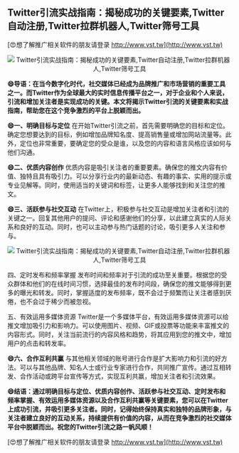 ## **Twitter引流实战指南：揭秘成功的关键要素,Twitter自动注册,Twitter拉群机器人,Twitter筛号工具**

[😍想了解推广相关软件的朋友请登录 http://www.vst.tw](http://www.vst.tw)

 <center><img src="https://vst.tw/MP4/tuiguang/png/4.png" alt="Twitter引流实战指南：揭秘成功的关键要素,Twitter自动注册,Twitter拉群机器人,Twitter筛号工具"></center>

**😄导语：在当今数字化时代，社交媒体已经成为品牌推广和市场营销的重要工具之一。而Twitter作为全球最大的实时信息传播平台之一，对于企业和个人来说，引流和增加关注者是实现成功的关键。本文将揭示Twitter引流的关键要素和实战指南，帮助您在这个竞争激烈的平台上脱颖而出。**

**😄一、明确目标与定位**
在开始Twitter引流之前，首先需要明确您的目标和定位。确定您想要达到的目标，例如增加品牌知名度、提高销售量或增加网站流量等。此外，定位也非常重要，要确定您的受众是谁，以及您的内容和语言风格应该如何与他们沟通。

**😄二、优质内容创作**
优质内容是吸引关注者的重要要素。确保您的推文内容有价值、独特且具有吸引力。可以分享行业内的最新动态、有趣的事实、实用的提示或专业见解等。同时，使用适当的关键词和标签，让更多人能够找到和关注您的推文。

**😄三、活跃参与社交互动**
在Twitter上，积极参与社交互动是增加关注者和引流的关键之一。回复其他用户的提问、评论和感谢他们的分享，以此建立真实的人际关系和良好的互动。同时，也可以主动参与热门话题的讨论，吸引更多人关注和参与。

 <center><img src="https://vst.tw/MP4/tuiguang/png/0.png" alt="Twitter引流实战指南：揭秘成功的关键要素,Twitter自动注册,Twitter拉群机器人,Twitter筛号工具"></center>

四、定时发布和频率掌握
发布时间和频率对于引流的成功至关重要。根据您的受众群体和他们的在线时间习惯，选择最佳的发布时间段，确保您的推文能够得到更多的曝光和转发。同时，掌握适度的发布频率，既不会过于频繁而让关注者感到厌倦，也不会过于稀少而被忽视。

五、有效运用多媒体资源
Twitter是一个多媒体平台，有效运用多媒体资源可以给推文增加吸引力和影响力。可以使用图片、视频、GIF或投票等功能来丰富推文的内容形式。同时，关注当前流行的内容风格和趋势，将其应用到您的推文中，增加用户的点击和转发率。

**😄六、合作互利共赢**
与其他相关领域的账号进行合作是扩大影响力和引流的好方法。可以与其他品牌、知名人士或行业专家进行合作，共同推广宣传。通过互相转发、合作活动或跨平台宣传等方式，实现互利共赢，增加关注者和引流效果。

**😄结语：通过明确目标与定位、优质内容创作、活跃参与社交互动、定时发布和频率掌握、有效运用多媒体资源以及合作互利共赢等关键要素，您可以在Twitter上成功引流，并吸引更多关注者。同时，记得始终保持真实和独特的品牌形象，与关注者建立良好的互动关系，持续提供有价值的内容，从而在竞争激烈的社交媒体平台中脱颖而出。祝您的Twitter引流之路一帆风顺！**

[😍想了解推广相关软件的朋友请登录 http://www.vst.tw](http://www.vst.tw)



